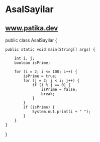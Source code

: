 # AsalSayilar
www.patika.dev
--------------


public class AsalSayilar {

    public static void main(String[] args) {
    
        int i, j;
        boolean isPrime;

        for (i = 2; i <= 100; i++) {
            isPrime = true;
            for (j = 2; j < i; j++) {
                if (i % j == 0) {
                    isPrime = false;
                    break;
                }
            }
            if (isPrime) {
                System.out.print(i + " ");
            }
        }
    }
}
